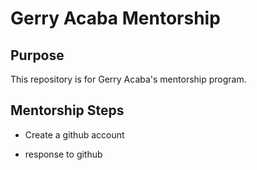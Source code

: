 # Gerry Acaba Mentorship


## Purpose

This repository is for Gerry Acaba's mentorship program. 

## Mentorship Steps

* Create a github account

* response to github

